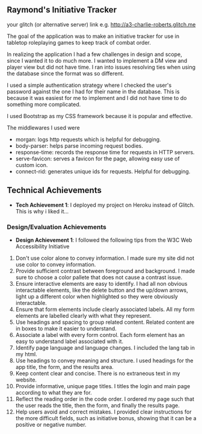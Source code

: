 ## Raymond's Initiative Tracker

your glitch (or alternative server) link e.g. http://a3-charlie-roberts.glitch.me


The goal of the application was to make an initiative tracker for use in tabletop roleplaying games to keep track of combat order.

In realizing the application I had a few challenges in design and scope, since I wanted it to do much more. I wanted to implement a DM view and player view but did not have time. I ran into issues resolving ties when using the database since the format was so different.

I used a simple authentication strategy where I checked the user's password against the one I had for their name in the database. This is because it was easiest for me to implement and I did not have time to do something more complicated.

I used Bootstrap as my CSS framework because it is popular and effective.

The middlewares I used were
- morgan: logs http requests which is helpful for debugging.
- body-parser: helps parse incoming request bodies.
- response-time: records the response time for requests in HTTP servers.
- serve-favicon: serves a favicon for the page, allowing easy use of custom icon.
- connect-rid: generates unique ids for requests. Helpful for debugging.


## Technical Achievements
- **Tech Achievement 1**: I deployed my project on Heroku instead of Glitch. This is why i liked it...

### Design/Evaluation Achievements
- **Design Achievement 1**: I followed the following tips from the W3C Web Accessibility Initiative
1. Don't use color alone to convey information. I made sure my site did not use color to convey information.
2. Provide sufficient contrast between foreground and background. I made sure to choose a color pallete that does not cause a contrast issue.
3. Ensure interactive elements are easy to identify. I had all non obvious interactable elements, like the delete button and the up/down arrows, light up a different color when highlighted so they were obviously interactable.
4. Ensure that form elements include clearly associated labels. All my form elements are labelled clearly with what they represent.
5. Use headings and spacing to group related content. Related content are in boxes to make it easier to understand. 
6. Associate a label with every form control. Each form element has an easy to understand label associated with it.
7. Identify page language and language changes. I included the lang tab in my html.
8. Use headings to convey meaning and structure. I used headings for the app title, the form, and the results area.
9. Keep content clear and concise. There is no extraneous text in my website.
10. Provide informative, unique page titles. I titles the login and main page according to what they are for.
11. Reflect the reading order in the code order. I ordered my page such that the user reads the title, then the form, and finally the results page.
12. Help users avoid and correct mistakes. I provided clear instructions for the more difficult fields, such as initiative bonus, showing that it can be a positive or negative number.


